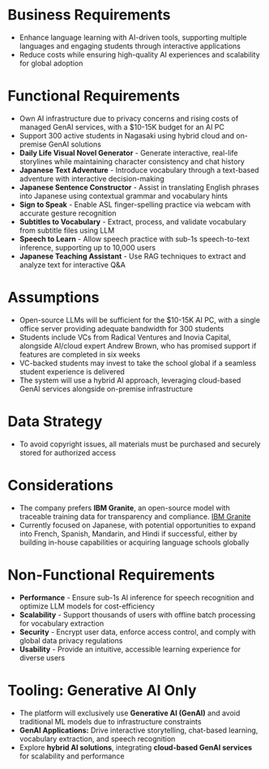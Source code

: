 # Business Requirements
- Enhance language learning with AI-driven tools, supporting multiple languages and engaging students through interactive applications
- Reduce costs while ensuring high-quality AI experiences and scalability for global adoption

# Functional Requirements
- Own AI infrastructure due to privacy concerns and rising costs of managed GenAI services, with a $10-15K budget for an AI PC
- Support 300 active students in Nagasaki using hybrid cloud and on-premise GenAI solutions
- **Daily Life Visual Novel Generator** - Generate interactive, real-life storylines while maintaining character consistency and chat history
- **Japanese Text Adventure** - Introduce vocabulary through a text-based adventure with interactive decision-making
- **Japanese Sentence Constructor** - Assist in translating English phrases into Japanese using contextual grammar and vocabulary hints
- **Sign to Speak** - Enable ASL finger-spelling practice via webcam with accurate gesture recognition
- **Subtitles to Vocabulary** - Extract, process, and validate vocabulary from subtitle files using LLM
- **Speech to Learn** - Allow speech practice with sub-1s speech-to-text inference, supporting up to 10,000 users
- **Japanese Teaching Assistant** - Use RAG techniques to extract and analyze text for interactive Q&A

# Assumptions
- Open-source LLMs will be sufficient for the $10-15K AI PC, with a single office server providing adequate bandwidth for 300 students
- Students include VCs from Radical Ventures and Inovia Capital, alongside AI/cloud expert Andrew Brown, who has promised support if features are completed in six weeks
- VC-backed students may invest to take the school global if a seamless student experience is delivered
- The system will use a hybrid AI approach, leveraging cloud-based GenAI services alongside on-premise infrastructure

# Data Strategy
- To avoid copyright issues, all materials must be purchased and securely stored for authorized access

# Considerations
- The company prefers **IBM Granite**, an open-source model with traceable training data for transparency and compliance. [IBM Granite](https://huggingface.co/ibm-granite)
- Currently focused on Japanese, with potential opportunities to expand into French, Spanish, Mandarin, and Hindi if successful, either by building in-house capabilities or acquiring language schools globally

# Non-Functional Requirements
- **Performance** - Ensure sub-1s AI inference for speech recognition and optimize LLM models for cost-efficiency
- **Scalability** - Support thousands of users with offline batch processing for vocabulary extraction
- **Security** - Encrypt user data, enforce access control, and comply with global data privacy regulations
- **Usability** - Provide an intuitive, accessible learning experience for diverse users

# Tooling: Generative AI Only
- The platform will exclusively use **Generative AI (GenAI)** and avoid traditional ML models due to infrastructure constraints
- **GenAI Applications:** Drive interactive storytelling, chat-based learning, vocabulary extraction, and speech recognition
- Explore **hybrid AI solutions**, integrating **cloud-based GenAI services** for scalability and performance
